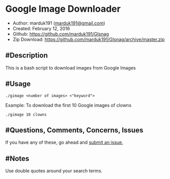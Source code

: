 Google Image Downloader
========================

* Author:	marduk191 (<marduk191@gmail.com>)
* Created:	February 12, 2016
* Github:	<https://github.com/marduk191/GIsnag>
* Zip Download:	<https://github.com/marduk191/GIsnag/archive/master.zip>





#Description
-------------
This is a bash script to download images from Google Images

#Usage
------------
````
./gimage <number of images> <"keyword">
````


Example:
To download the first 10 Google images of clowns
````
./gimage 10 clowns
````

#Questions, Comments, Concerns, Issues
-------------------------------------
If you have any of these, go ahead and [submit an issue](https://github.com/marduk191/GIsnag/issues),

#Notes
--------------------------------------
Use double quotes around your search terms.

